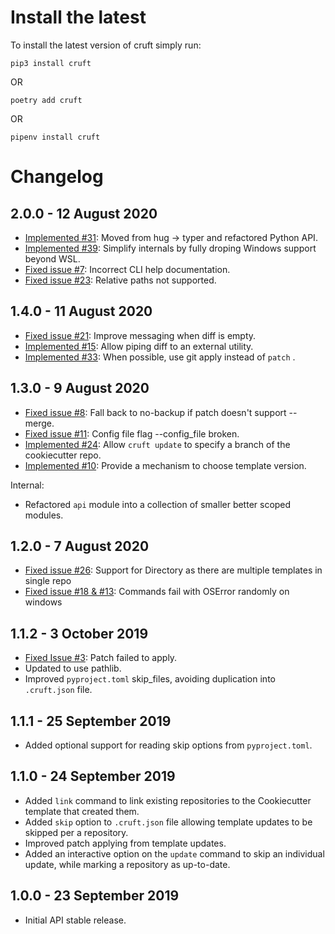 Install the latest
===================

To install the latest version of cruft simply run:

`pip3 install cruft`

OR

`poetry add cruft`

OR

`pipenv install cruft`


Changelog
=========
## 2.0.0 - 12 August 2020
- [Implemented #31](https://github.com/timothycrosley/cruft/issues/31): Moved from hug -> typer and refactored Python API.
- [Implemented #39](https://github.com/timothycrosley/cruft/issues/39): Simplify internals by fully droping Windows support beyond WSL.
- [Fixed issue #7](https://github.com/timothycrosley/cruft/issues/7): Incorrect CLI help documentation.
- [Fixed issue #23](https://github.com/timothycrosley/cruft/issues/23): Relative paths not supported.

## 1.4.0 - 11 August 2020
- [Fixed issue #21](https://github.com/timothycrosley/cruft/issues/21): Improve messaging when diff is empty.
- [Implemented #15](https://github.com/timothycrosley/cruft/issues/15): Allow piping diff to an external utility.
- [Implemented #33](https://github.com/timothycrosley/cruft/issues/24): When possible, use git apply instead of `patch` .

## 1.3.0 - 9 August 2020
- [Fixed issue #8](https://github.com/timothycrosley/cruft/issues/8): Fall back to no-backup if patch doesn't support --merge.
- [Fixed issue #11](https://github.com/timothycrosley/cruft/issues/11): Config file flag --config_file broken.
- [Implemented #24](https://github.com/timothycrosley/cruft/issues/24): Allow `cruft update` to specify a branch of the cookiecutter repo.
- [Implemented #10](https://github.com/timothycrosley/cruft/issues/10): Provide a mechanism to choose template version.

Internal:
- Refactored `api` module into a collection of smaller better scoped modules.

## 1.2.0 - 7 August 2020
- [Fixed issue #26](https://github.com/timothycrosley/cruft/issues/26): Support for Directory as there are multiple templates in single repo
- [Fixed issue #18 & #13](https://github.com/timothycrosley/cruft/issues/18): Commands fail with OSError randomly on windows

## 1.1.2 - 3 October 2019
- [Fixed Issue #3](https://github.com/timothycrosley/cruft/issues/3): Patch failed to apply.
- Updated to use pathlib.
- Improved `pyproject.toml` skip_files, avoiding duplication into `.cruft.json` file.

## 1.1.1 - 25 September 2019
- Added optional support for reading skip options from `pyproject.toml`.

## 1.1.0 - 24 September 2019
- Added `link` command to link existing repositories to the Cookiecutter template that created them.
- Added `skip` option to `.cruft.json` file allowing template updates to be skipped per a repository.
- Improved patch applying from template updates.
- Added an interactive option on the `update` command to skip an individual update, while marking a repository as up-to-date.

## 1.0.0 - 23 September 2019
- Initial API stable release.
